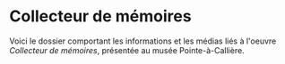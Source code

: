 # Collecteur de mémoires

Voici le dossier comportant les informations et les médias liés à l'oeuvre *Collecteur de mémoires*, présentée au musée Pointe-à-Callière.
